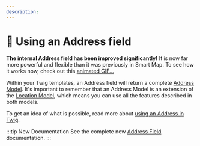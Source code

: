 ```yaml
---
description:
---
```


# 🔧 Using an Address field

<update-message/>

**The internal Address field has been improved significantly!** It is now far more powerful and flexible than it was previously in Smart Map. To see how it works now, check out this [animated GIF...](/address-field/)

Within your Twig templates, an Address field will return a complete [Address Model](/models/address-model/). It's important to remember that an Address Model is an extension of the [Location Model](/models/location-model/), which means you can use all the features described in both models.

To get an idea of what is possible, read more about [using an Address in Twig](/address-field/in-twig/).

:::tip New Documentation
See the complete new [Address Field](/address-field/) documentation.
:::
